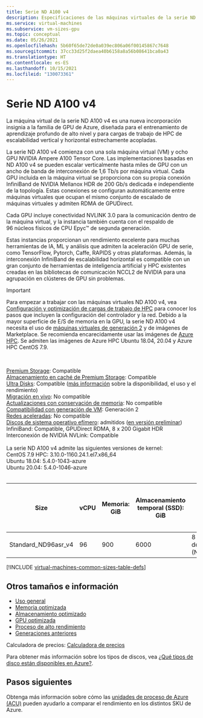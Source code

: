 ```yaml
---
title: Serie ND A100 v4
description: Especificaciones de las máquinas virtuales de la serie ND A100 v4.
ms.service: virtual-machines
ms.subservice: vm-sizes-gpu
ms.topic: conceptual
ms.date: 05/26/2021
ms.openlocfilehash: 5b60f65de72de0a039ec806a06f00145867c7648
ms.sourcegitcommit: 37cc33d25f2daea40b6158a8a56b08641bca0a43
ms.translationtype: HT
ms.contentlocale: es-ES
ms.lasthandoff: 10/15/2021
ms.locfileid: "130073361"
---
```

# <a name="nd-a100-v4-series"></a>Serie ND A100 v4

La máquina virtual de la serie ND A100 v4 es una nueva incorporación insignia a la familia de GPU de Azure, diseñada para el entrenamiento de aprendizaje profundo de alto nivel y para cargas de trabajo de HPC de escalabilidad vertical y horizontal estrechamente acopladas. 

La serie ND A100 v4 comienza con una sola máquina virtual (VM) y ocho GPU NVIDIA Ampere A100 Tensor Core. Las implementaciones basadas en ND A100 v4 se pueden escalar verticalmente hasta miles de GPU con un ancho de banda de interconexión de 1,6 Tb/s por máquina virtual. Cada GPU incluida en la máquina virtual se proporciona con su propia conexión InfiniBand de NVIDIA Mellanox HDR de 200 Gb/s dedicada e independiente de la topología. Estas conexiones se configuran automáticamente entre máquinas virtuales que ocupan el mismo conjunto de escalado de máquinas virtuales y admiten RDMA de GPUDirect.

Cada GPU incluye conectividad NVLINK 3.0 para la comunicación dentro de la máquina virtual, y la instancia también cuenta con el respaldo de 96 núcleos físicos de CPU Epyc™ de segunda generación.

Estas instancias proporcionan un rendimiento excelente para muchas herramientas de IA, ML y análisis que admiten la aceleración GPU de serie, como TensorFlow, Pytorch, Caffe, RAPIDS y otras plataformas. Además, la interconexión InfiniBand de escalabilidad horizontal es compatible con un gran conjunto de herramientas de inteligencia artificial y HPC existentes creadas en las bibliotecas de comunicación NCCL2 de NVIDIA para una agrupación en clústeres de GPU sin problemas.

> [!IMPORTANT]
> Para empezar a trabajar con las máquinas virtuales ND A100 v4, vea [Configuración y optimización de cargas de trabajo de HPC](./workloads/hpc/configure.md) para conocer los pasos que incluyen la configuración del controlador y la red.
> Debido a la mayor superficie de E/S de memoria en la GPU, la serie ND A100 v4 necesita el uso de [máquinas virtuales de generación 2](./generation-2.md) y de imágenes de Marketplace. Se recomienda encarecidamente usar las imágenes de [Azure HPC](./workloads/hpc/configure.md). Se admiten las imágenes de Azure HPC Ubuntu 18.04, 20.04 y Azure HPC CentOS 7.9.
> 

<br>

[Premium Storage](premium-storage-performance.md): Compatible<br>
[Almacenamiento en caché de Premium Storage](premium-storage-performance.md): Compatible<br>
[Ultra Disks](disks-types.md#ultra-disks): Compatible ([más información](https://techcommunity.microsoft.com/t5/azure-compute/ultra-disk-storage-for-hpc-and-gpu-vms/ba-p/2189312) sobre la disponibilidad, el uso y el rendimiento) <br>
[Migración en vivo](maintenance-and-updates.md): No compatible<br>
[Actualizaciones con conservación de memoria](maintenance-and-updates.md): No compatible<br>
[Compatibilidad con generación de VM](generation-2.md): Generación 2<br>
[Redes aceleradas](../virtual-network/create-vm-accelerated-networking-cli.md): No compatible<br>
[Discos de sistema operativo efímero](ephemeral-os-disks.md): admitidos ([en versión preliminar](ephemeral-os-disks.md#preview---ephemeral-os-disks-can-now-be-stored-on-temp-disks))<br>
InfiniBand: Compatible, GPUDirect RDMA, 8 x 200 Gigabit HDR<br>
Interconexión de NVIDIA NVLink: Compatible<br>
<br>
La serie ND A100 v4 admite las siguientes versiones de kernel: <br>
CentOS 7.9 HPC: 3.10.0-1160.24.1.el7.x86_64 <br>
Ubuntu 18.04: 5.4.0-1043-azure <br>
Ubuntu 20.04: 5.4.0-1046-azure <br>
<br>

| Size | vCPU | Memoria: GiB | Almacenamiento temporal (SSD): GiB | GPU | Memoria de GPU: GiB | Discos de datos máx. | Rendimiento máximo del disco sin almacenamiento en la caché: IOPS / MBps | Ancho de banda de red máx. | Nº máx. NIC |
|---|---|---|---|---|---|---|---|---|---|
| Standard_ND96asr_v4 | 96 | 900 | 6000 | 8 GPU A100 de 40 GB (NVLink 3.0) | 40 | 32 | 80 000 / 800 | 24 000 Mbps | 8 |

[!INCLUDE [virtual-machines-common-sizes-table-defs](../../includes/virtual-machines-common-sizes-table-defs.md)]

## <a name="other-sizes-and-information"></a>Otros tamaños e información

- [Uso general](sizes-general.md)
- [Memoria optimizada](sizes-memory.md)
- [Almacenamiento optimizado](sizes-storage.md)
- [GPU optimizada](sizes-gpu.md)
- [Proceso de alto rendimiento](sizes-hpc.md)
- [Generaciones anteriores](sizes-previous-gen.md)

Calculadora de precios: [Calculadora de precios](https://azure.microsoft.com/pricing/calculator/)

Para obtener más información sobre los tipos de discos, vea [¿Qué tipos de disco están disponibles en Azure?](disks-types.md).

## <a name="next-steps"></a>Pasos siguientes

Obtenga más información sobre cómo las [unidades de proceso de Azure (ACU)](acu.md) pueden ayudarlo a comparar el rendimiento en los distintos SKU de Azure.
